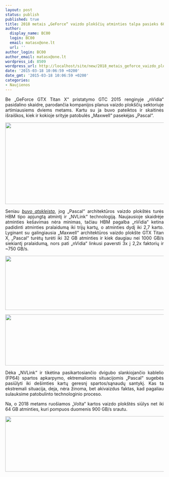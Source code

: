 ```yaml
---
layout: post
status: publish
published: true
title: 2018 metais „GeForce“ vaizdo plokščių atminties talpa pasieks 60 GB
author:
  display_name: BC00
  login: BC00
  email: matasx@one.lt
  url: ''
author_login: BC00
author_email: matasx@one.lt
wordpress_id: 8509
wordpress_url: http://localhost/site/new/2018_metais_geforce_vaizdo_ploksciu_atminties_talpa_pasieks_60_gb/
date: '2015-03-18 10:06:59 +0200'
date_gmt: '2015-03-18 10:06:59 +0200'
categories:
- Naujienos
---
```

<p style="text-align: justify;">
	Be &bdquo;GeForce GTX Titan X&ldquo; pristatymo GTC 2015 renginyje &bdquo;nVidia&ldquo; pasidalino skaidre, parodančia kompanijos planus vaizdo plok&scaron;čių sektoriuje artimiausiems dviems metams. Kartu su ja buvo pateiktos ir skaitinės i&scaron;rai&scaron;kos, kiek ir kokioje srityje patobulės &bdquo;Maxwell&ldquo; pasekėjas &bdquo;Pascal&ldquo;.</p>
<p>
	<img alt="" src="http://technews.lt/userfiles/NVIDIA-2015-2018-Roadmap-Pascal-900x449(1).png" style="width: 520px; height: 259px;" /></p>
<p style="text-align: justify;">
	Seniau <a href="http://www.technews.lt/tekstas/nvidia_planuose_atsirado_revoliucine_pascal_architektura.html;;"><em>buvo atskleista</em></a>, jog &bdquo;Pascal&ldquo; architektūros vaizdo plok&scaron;tės turės HBM tipo apjungtą atmintį ir &bdquo;NVLink&ldquo; technologiją. Naujausioje skaidrėje atminties ke&scaron;avimas nėra minimas, tačiau HBM pagalba &bdquo;nVidia&ldquo; ketina padidinti atminties pralaidumą iki trijų kartų, o atminties dydį iki 2,7 karto. Lyginant su galingiausia &bdquo;Maxwell&ldquo; architektūros vaizdo plok&scaron;te GTX Titan X, &bdquo;Pascal&ldquo; turėtų turėti iki 32 GB atminties ir kiek daugiau nei 1000 GB/s siekiantį pralaidumą, nors pati &bdquo;nVidia&ldquo; linkusi paversti 3x į 2,2x faktorių ir ~750 GB/s.</p>
<p>
	<img alt="" src="http://technews.lt/userfiles/Pascal-2_7x-memory-capacity-900x298.png" style="width: 520px; height: 172px;" /></p>
<p>
	<img alt="" src="http://technews.lt/userfiles/Pascal-Roadmap-3x-Bandwidth-900x281(1).png" style="width: 520px; height: 162px;" /></p>
<p style="text-align: justify;">
	Dėka &bdquo;NVLink&ldquo; ir tikėtina pasikartosiančio dvigubo slankiojančio kablelio (FP64) spartos apkarpymo, ektremaliomis situacijomis &bdquo;Pascal&ldquo; sugebės pasiūlyti iki de&scaron;imties kartų geresnį spartos/sąnaudų santykį. Kas ta ekstremali situacija, deja, nėra žinoma, bet akivaizdus faktas, kad pagaliau sulauksime patobulinto technologinio proceso.</p>
<p style="text-align: justify;">
	Na, o 2018 metams ruo&scaron;iamos &bdquo;Volta&ldquo; kartos vaizdo plok&scaron;tės siūlys net iki 64 GB atminties, kuri pompuos duomenis 900 GB/s srautu.</p>
<p>
	<img alt="" src="http://technews.lt/userfiles/Pascal-10x-Maxwell-900x304(1).png" style="width: 520px; height: 176px;" /></p>
